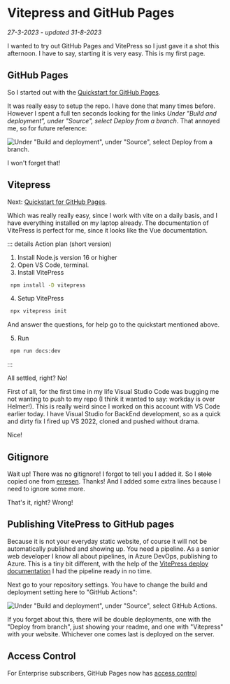  # Vitepress and GitHub Pages
*27-3-2023 - updated 31-8-2023*

 I wanted to try out GitHub Pages and VitePress so I just gave it a shot this afternoon. I have to say, starting it is very easy. This is my first page.

## GitHub Pages

 So I started out with the [Quickstart for GitHub Pages](https://docs.github.com/en/pages/quickstart).

It was really easy to setup the repo. I have done that many times before. However I spent a full ten seconds looking for the links *Under "Build and deployment", under "Source", select Deploy from a branch*.
That annoyed me, so for future reference:

![Under "Build and deployment", under "Source", select Deploy from a branch.](/assets/images/vitepress/vitepressgithubpages01.png "It is here!")

I won't forget that!

## Vitepress

Next: [Quickstart for GitHub Pages](https://docs.github.com/en/pages/quickstart).

Which was really really easy, since I work with vite on a daily basis, and I have everything installed on my laptop already. The documentation of VitePress is perfect for me, since it looks like the Vue documentation.


::: details Action plan (short version)
1. Install Node.js version 16 or higher
2. Open VS Code, terminal.
3. Install VitePress

```bat
 npm install -D vitepress
```

4. Setup VitePress

```bat
 npx vitepress init
```

And answer the questions, for help go to the quickstart mentioned above.

5. Run

```bat
 npm run docs:dev
```
:::


All settled, right? No!

First of all, for the first time in my life Visual Studio Code was bugging me not wanting to push to my repo (I think it wanted to say: workday is over Helmer!). This is really weird since I worked on this account with VS Code earlier today. I have Visual Studio for BackEnd development, so as a quick and dirty fix I fired up VS 2022, cloned and pushed without drama.

Nice!

## Gitignore

Wait up! There was no gitignore! I forgot to tell you I added it.
So I ~~stole~~ copied one from [erresen](https://erresen.github.io/vue/js/git/2020/07/08/vue-js-gitigore.html). Thanks! And I added some extra lines because I need to ignore some more.

That's it, right? Wrong!

## Publishing VitePress to GitHub pages

Because it is not your everyday static website, of course it will not be automatically published and showing up. You need a pipeline. As a senior web developer I know all about pipelines, in Azure DevOps, publishing to Azure. This is a tiny bit different, with the help of the [VitePress deploy documentation](https://vitepress.dev/guide/deploy) I had the pipeline ready in no time.

Next go to your repository settings. You have to change the build and deployment setting here to "GitHub Actions":

![Under "Build and deployment", under "Source", select GitHub Actions.](/assets/images/vitepress/vitepressgithubpages02.png "Change to GitHub Actions")

If you forget about this, there will be double deployments, one with the "Deploy from branch", just showing your readme, and one with "Vitepress" with your website. Whichever one comes last is deployed on the server.

## Access Control

For Enterprise subscribers, GitHub Pages now has [access control](https://github.blog/changelog/2021-01-21-access-control-for-github-pages/)